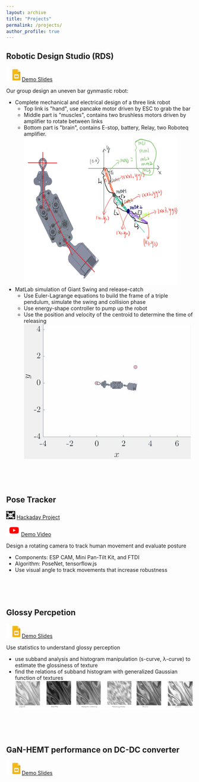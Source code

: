 ```yaml
---
layout: archive
title: "Projects"
permalink: /projects/
author_profile: true
---
```


## Robotic Design Studio (RDS)
![](../images/slides.PNG) [Demo Slides]()

Our group design an uneven bar gynmastic robot:
- Complete mechanical and electrical design of a three link robot
  * Top link is "hand", use pancake motor driven by ESC to grab the bar
  * Middle part is "muscles", contains two brushless motors driven by amplifier to rotate between links
  * Bottom part is "brain", contains E-stop, battery, Relay, two Roboteq amplifier.
![](../images/Picture1.png)
- MatLab simulation of Giant Swing and release-catch
  * Use Euler-Lagrange equations to build the frame of a triple pendulum, simulate the swing and collision phase
  * Use energy-shape controller to pump up the robot
  * Use the position and velocity of the centroid to determine the time of releasing
![](../images/gif1.gif)

<br><br><br>

## Pose Tracker
![](../images/hackaday.png) [Hackaday Project](https://hackaday.io/project/172394-pose-tracker)

![](../images/youtube.PNG) [Demo Video](https://www.youtube.com/watch?v=8D80CxtRYak&feature=emb_logo)

Design a rotating camera to track human movement and evaluate posture
- Components: ESP CAM, Mini Pan-Tilt Kit, and FTDI
- Algorithm: PoseNet, tensorflow.js
- Use visual angle to track movements that increase robustness

<br><br><br>

## Glossy Percpetion
![](../images/slides.PNG) [Demo Slides]()

Use statistics to understand glossy perception
- use subband analysis and histogram manipulation (s-curve, λ-curve) to estimate the glossiness of texture
- find the relations of subband histogram with generalized Gaussian function of textures
![](../images/Picture2.png)

<br><br><br>

## GaN-HEMT performance on DC-DC converter
![](../images/slides.PNG) [Demo Slides]()









